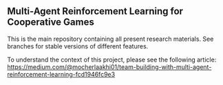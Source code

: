 ## Multi-Agent Reinforcement Learning for Cooperative Games

This is the main repository containing all present research materials. See branches for stable versions of different features.

To understand the context of this project, please see the following article: https://medium.com/@mocherlaakhi01/team-building-with-multi-agent-reinforcement-learning-fcd1946fc9e3
